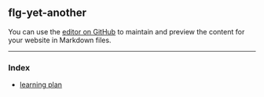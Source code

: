 ## flg-yet-another

You can use the [editor on GitHub](https://github.com/chistopat/flg-yet-another/edit/master/docs/index.md) to maintain and preview the content for your website in Markdown files.

---
### Index 

* [learning plan](https://chistopat.github.io/flg-yet-another/learning_plan.md)